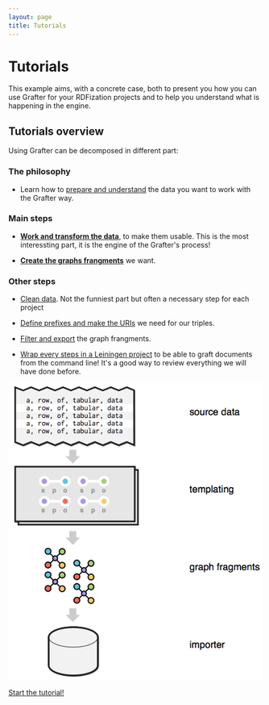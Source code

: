 ```yaml
---
layout: page
title: Tutorials
---
```

# Tutorials

This example aims, with a concrete case, both to present you how you can use Grafter for your RDFization projects and to help you understand what is happening in the engine.

## Tutorials overview

Using Grafter can be decomposed in different part:

### The philosophy

- Learn how to [prepare and understand](902_philosophy.html) the data you want to work with the Grafter way.

### Main steps

- **[Work and transform the data](906_pipeline.html)**, to make them usable. This is the most interessting part, it is the engine of the Grafter's process!

- **[Create the graphs frangments](907_graph.html)** we want.

### Other steps
- [Clean data](908_cleaning.html). Not the funniest part but often a necessary step for each project

- [Define prefixes and make the URIs](911_making_uri.html) we need for our triples.

- [Filter and export](941_filter_import.html) the graph frangments.

- [Wrap every steps in a Leiningen project](951_command_line.html) to be able to graft documents from the command line! It's a good way to review everything we will have done before.

![process](/assets/index_1.png)


[Start the tutorial!](905_general.html)
